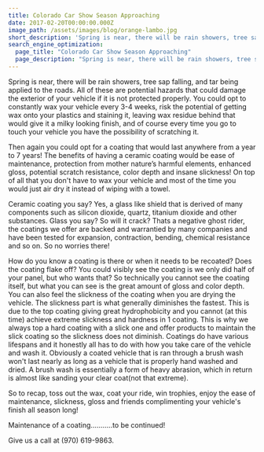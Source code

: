 ```yaml
---
title: Colorado Car Show Season Approaching
date: 2017-02-20T00:00:00.000Z
image_path: /assets/images/blog/orange-lambo.jpg
short_description: 'Spring is near, there will be rain showers, tree sap falling, and tar being applied to the roads. All of these are potential hazards that could damage the exterior of your vehicle if it is not protected properly. You could opt to constantly wax your vehicle every 3-4 weeks, risk the potential of getting wax onto your plastics and staining it, leaving wax residue behind that would give it a milky looking finish, and of course every time you go to touch your vehicle you have the possibility of scratching it.'
search_engine_optimization:
  page_title: "Colorado Car Show Season Approaching"
  page_description: "Spring is near, there will be rain showers, tree sap falling, and tar being applied to the roads. All of these are potential hazards that could damage the exterior of your vehicle if it is not protected properly."
---
```


Spring is near, there will be rain showers, tree sap falling, and tar being applied to the roads. All of these are potential hazards that could damage the exterior of your vehicle if it is not protected properly. You could opt to constantly wax your vehicle every 3-4 weeks, risk the potential of getting wax onto your plastics and staining it, leaving wax residue behind that would give it a milky looking finish, and of course every time you go to touch your vehicle you have the possibility of scratching it.

Then again you could opt for a coating that would last anywhere from a year to 7 years! The benefits of having a ceramic coating would be ease of maintenance, protection from mother nature’s harmful elements, enhanced gloss, potential scratch resistance, color depth and insane slickness! On top of all that you don't have to wax your vehicle and most of the time you would just air dry it instead of wiping with a towel.

Ceramic coating you say? Yes, a glass like shield that is derived of many components such as silicon dioxide, quartz, titanium dioxide and other substances. Glass you say? So will it crack? Thats a negative ghost rider, the coatings we offer are backed and warrantied by many companies and have been tested for expansion, contraction, bending, chemical resistance and so on. So no worries there!

How do you know a coating is there or when it needs to be recoated? Does the coating flake off? You could visibly see the coating is we only did half of your panel, but who wants that? So technically you cannot see the coating itself, but what you can see is the great amount of gloss and color depth. You can also feel the slickness of the coating when you are drying the vehicle.  The slickness part is what generally diminishes the fastest. This is due to the top coating giving great hydrophobicity and you cannot (at this time) achieve extreme slickness and hardness in 1 coating. This is why we always top a hard coating with a slick one and offer products to maintain the slick coating so the slickness does not diminish. Coatings do have various lifespans and it honestly all has to do with how you take care of the vehicle and wash it. Obviously a coated vehicle that is ran through a brush wash won't last nearly as long as a vehicle that is properly hand washed and dried. A brush wash is essentially a form of heavy abrasion, which in return is almost like sanding your clear coat(not that extreme).

So to recap, toss out the wax, coat your ride, win trophies, enjoy the ease of maintenance, slickness, gloss and friends complimenting your vehicle's finish all season long!

Maintenance of a coating………..to be continued!

Give us a call at (970) 619-9863.
